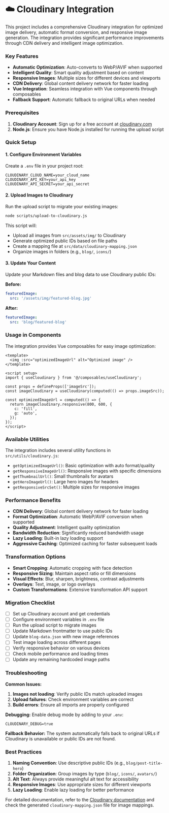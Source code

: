 # ☁️ Cloudinary Integration

This project includes a comprehensive Cloudinary integration for optimized image delivery, automatic format conversion, and responsive image generation. The integration provides significant performance improvements through CDN delivery and intelligent image optimization.

### Key Features

- **Automatic Optimization**: Auto-converts to WebP/AVIF when supported
- **Intelligent Quality**: Smart quality adjustment based on content
- **Responsive Images**: Multiple sizes for different devices and viewports
- **CDN Delivery**: Global content delivery network for faster loading
- **Vue Integration**: Seamless integration with Vue components through composables
- **Fallback Support**: Automatic fallback to original URLs when needed

### Prerequisites

1. **Cloudinary Account**: Sign up for a free account at [cloudinary.com](https://cloudinary.com)
2. **Node.js**: Ensure you have Node.js installed for running the upload script

### Quick Setup

#### 1. Configure Environment Variables

Create a `.env` file in your project root:

```env
CLOUDINARY_CLOUD_NAME=your_cloud_name
CLOUDINARY_API_KEY=your_api_key
CLOUDINARY_API_SECRET=your_api_secret
```

#### 2. Upload Images to Cloudinary

Run the upload script to migrate your existing images:

```bash
node scripts/upload-to-cloudinary.js
```

This script will:

- Upload all images from `src/assets/img/` to Cloudinary
- Generate optimized public IDs based on file paths
- Create a mapping file at `src/data/cloudinary-mapping.json`
- Organize images in folders (e.g., `blog/`, `icons/`)

#### 3. Update Your Content

Update your Markdown files and blog data to use Cloudinary public IDs:

**Before:**

```yaml
featuredImage:
  src: '/assets/img/featured-blog.jpg'
```

**After:**

```yaml
featuredImage:
  src: 'blog/featured-blog'
```

### Usage in Components

The integration provides Vue composables for easy image optimization:

```vue
<template>
  <img :src="optimizedImageUrl" alt="Optimized image" />
</template>

<script setup>
import { useCloudinary } from '@/composables/useCloudinary';

const props = defineProps(['imageSrc']);
const imageCloudinary = useCloudinary(computed(() => props.imageSrc));

const optimizedImageUrl = computed(() => {
  return imageCloudinary.responsive(800, 600, {
    c: 'fill',
    g: 'auto',
  });
});
</script>
```

### Available Utilities

The integration includes several utility functions in `src/utils/cloudinary.js`:

- `getOptimizedImageUrl()`: Basic optimization with auto format/quality
- `getResponsiveImageUrl()`: Responsive images with specific dimensions
- `getThumbnailUrl()`: Small thumbnails for avatars
- `getHeroImageUrl()`: Large hero images for headers
- `getResponsiveSrcSet()`: Multiple sizes for responsive images

### Performance Benefits

- **CDN Delivery**: Global content delivery network for faster loading
- **Format Optimization**: Automatic WebP/AVIF conversion when supported
- **Quality Adjustment**: Intelligent quality optimization
- **Bandwidth Reduction**: Significantly reduced bandwidth usage
- **Lazy Loading**: Built-in lazy loading support
- **Aggressive Caching**: Optimized caching for faster subsequent loads

### Transformation Options

- **Smart Cropping**: Automatic cropping with face detection
- **Responsive Sizing**: Maintain aspect ratio or fill dimensions
- **Visual Effects**: Blur, sharpen, brightness, contrast adjustments
- **Overlays**: Text, image, or logo overlays
- **Custom Transformations**: Extensive transformation API support

### Migration Checklist

- [ ] Set up Cloudinary account and get credentials
- [ ] Configure environment variables in `.env` file
- [ ] Run the upload script to migrate images
- [ ] Update Markdown frontmatter to use public IDs
- [ ] Update `blog-data.json` with new image references
- [ ] Test image loading across different pages
- [ ] Verify responsive behavior on various devices
- [ ] Check mobile performance and loading times
- [ ] Update any remaining hardcoded image paths

### Troubleshooting

**Common Issues:**

1. **Images not loading**: Verify public IDs match uploaded images
2. **Upload failures**: Check environment variables are correct
3. **Build errors**: Ensure all imports are properly configured

**Debugging:**
Enable debug mode by adding to your `.env`:

```env
CLOUDINARY_DEBUG=true
```

**Fallback Behavior:**
The system automatically falls back to original URLs if Cloudinary is unavailable or public IDs are not found.

### Best Practices

1. **Naming Convention**: Use descriptive public IDs (e.g., `blog/post-title-hero`)
2. **Folder Organization**: Group images by type (`blog/`, `icons/`, `avatars/`)
3. **Alt Text**: Always provide meaningful alt text for accessibility
4. **Responsive Images**: Use appropriate sizes for different viewports
5. **Lazy Loading**: Enable lazy loading for better performance

For detailed documentation, refer to the [Cloudinary documentation](https://cloudinary.com/documentation) and check the generated `cloudinary-mapping.json` file for image mappings.
